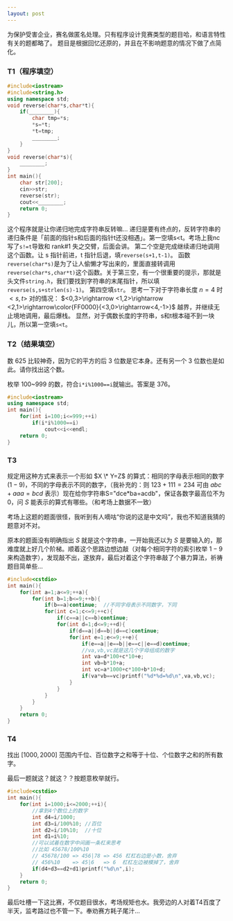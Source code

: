 ```yaml
---
layout: post
---
```

为保护受害企业，赛名做匿名处理。只有程序设计竞赛类型的题目哈，和语言特性有关的题都略了。
题目是根据回忆还原的，并且在不影响题意的情况下做了点简化。

### T1（程序填空）
```c++
#include<iostream>
#include<string.h>
using namespace std;
void reverse(char*s,char*t){
    if(________){
        char tmp=*s;
        *s=*t;
        *t=tmp;
        ________;
    }
}
void reverse(char*s){
    ________;
}
int main(){
    char str[200];
    cin>>str;
    reverse(str);
    cout<<________;
    return 0;
}
```

这个程序就是让你递归地完成字符串反转嘛...
递归是要有终点的，反转字符串的递归条件是「前面的指针s和后面的指针t还没相遇」。第一空填s<t。考场上我nc写了`s!=t`导致和 rank#1 失之交臂，后面会讲。
第二个空是完成继续递归地调用这个函数。让 s 指针前进，t 指针后退，填`reverse(s+1,t-1)`。
函数`reverse(char*s)`是为了让人偷懒才写出来的，里面直接转调用`reverse(char*s,char*t)`这个函数。关于第三空，有一个很重要的提示，那就是头文件`string.h`，我们要找到字符串的末尾指针，所以填`reverse(s,s+strlen(s)-1)`。
第四空填`str`。
思考一下对于字符串长度 $n=4$ 时 $<s,t>$ 对的情况：
$<0,3>\rightarrow <1,2>\rightarrow <2,1>\rightarrow\color{FF0000}{<3,0>\rightarrow<4,-1>}$
越界，并继续无止境地调用，最后爆栈。
显然，对于偶数长度的字符串，s和t根本碰不到一块儿，所以第一空填`s<t`。


### T2（结果填空）
数 625 比较神奇，因为它的平方的后 3 位数是它本身。还有另一个 3 位数也是如此。请你找出这个数。

枚举 100~999 的数，符合`i*i%1000==i`就输出。答案是 376。
```c++
#include<iostream>
using namespace std;
int main(){
    for(int i=100;i<=999;++i)
        if(i*i%1000==i)
            cout<<i<<endl;
    return 0;
}
```

### T3
规定用这种方式来表示一个形如 $X \* Y=Z$ 的算式：相同的字母表示相同的数字 ($1-9$)，不同的字母表示不同的数字，（我补充的：则 $123+111=234$ 可由 $abc+aaa=bcd$ 表示）现在给你字符串S="dce\*ba=acdb"，保证各数字最高位不为 $0$，问 $S$ 能表示的算式有哪些。（和考场上数据不一致）

考场上这题的题面很怪，我听到有人嘀咕“你说的这是中文吗”，我也不知道我猜的题意对不对。

原本的题面没有明确指出 $S$ 就是这个字符串，一开始我还以为 $S$ 是要输入的，那难度就上好几个阶梯。顺着这个思路边想边敲（对每个相同字符的索引枚举 $1-9$ 来构造数字），发现敲不出，遂放弃，最后对着这个字符串敲了个暴力算法，祈祷题目简单些...
```c++
#include<cstdio>
int main(){
    for(int a=1;a<=9;++a){
        for(int b=1;b<=9;++b){
            if(b==a)continue;  //不同字母表示不同数字，下同
            for(int c=1;c<=9;++c){
                if(c==a||c==b)continue;
                for(int d=1;d<=9;++d){
                    if(d==a||d==b||d==c)continue;
                    for(int e=1;e<=9;++e){
                        if(e==a||e==b||e==c||e==d)continue;
                        //va,vb,vc就是这几个字母组成的数字
                        int va=d*100+c*10+e;
                        int vb=b*10+a;
                        int vc=a*1000+c*100+b*10+d;
                        if(va*vb==vc)printf("%d*%d=%d\n",va,vb,vc);
                    }
                }
            }
        }
    }
    return 0;
}
```

### T4

找出 $[1000,2000]$ 范围内千位、百位数字之和等于十位、个位数字之和的所有数字。

最后一题就这？就这？？按题意枚举就行。
```c++
#include<cstdio>
int main(){
    for(int i=1000;i<=2000;++i){
        //拿到4个数位上的数字
        int d4=i/1000;
        int d3=i/100%10; //百位
        int d2=i/10%10;  //十位
        int d1=i%10;
        //可以试着在数字中间画一条杠来思考
        //比如 45678/100%10
        // 45678/100 => 456|78 => 456 杠杠右边是小数，舍弃
        // 456%10    => 45|6   => 6  杠杠左边被模掉了，舍弃
        if(d4+d3==d2+d1)printf("%d\n",i);
    }
    return 0;
}
```

最后吐槽一下这比赛，不仅题目很水，考场规矩也水。我旁边的人对着T4百度了半天，监考路过也不管一下。奉劝赛方耗子尾汁...
